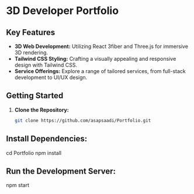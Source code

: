 
# 3D Developer Portfolio

## Key Features

- **3D Web Development:** Utilizing React 3fiber and Three.js for immersive 3D rendering.
- **Tailwind CSS Styling:** Crafting a visually appealing and responsive design with Tailwind CSS.
- **Service Offerings:** Explore a range of tailored services, from full-stack development to UI/UX design.

## Getting Started

1. **Clone the Repository:**
   ```bash
   git clone https://github.com/asapsaadi/Portfolio.git

## Install Dependencies:

cd Portfolio
npm install

## Run the Development Server:

npm start


 <!-- ![Screenshot (90)](https://github.com/ritika789/3d-portfolio/assets/83690198/2ed08294-3f12-4183-b435-1df633824a05) -->
